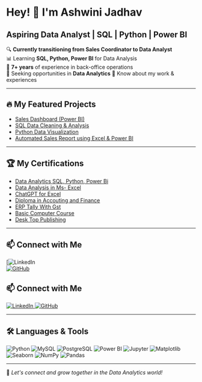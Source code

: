 # Hey! 👋 I'm Ashwini Jadhav  

## Aspiring Data Analyst | SQL | Python | Power BI  

🔍 **Currently transitioning from Sales Coordinator to Data Analyst**  
📊 Learning **SQL, Python, Power BI** for Data Analysis  
💼 **7+ years** of experience in back-office operations  
🎯 Seeking opportunities in **Data Analytics** 
📄 Know about my work & experiences 

---  

## 🔥 My Featured Projects  
- [Sales Dashboard (Power BI)](https://github.com/Jadhavashu28/Power-BI-Dashboard)  
- [SQL Data Cleaning & Analysis](https://github.com/Jadhavashu28/SQL---pizza-sales-)
- [Python Data Visualization](https://github.com/Jadhavashu28/Customer-Churn-Analysis)  
- [Automated Sales Report using Excel & Power BI](https://github.com/Jadhavashu28/Power-Bi)  

---  

## 🏆 My Certifications  
- [Data Analytics SQL, Python, Power Bi](https://drive.google.com/drive/folders/1IdS8xc2d10DryPK8XGwGG7SHqrnEVrnE?usp=drive_link) 
- [Data Analysis in Ms- Excel](https://drive.google.com/drive/folders/1IdS8xc2d10DryPK8XGwGG7SHqrnEVrnE?usp=drive_link)  
- [ChatGPT for Excel](https://drive.google.com/drive/folders/1IdS8xc2d10DryPK8XGwGG7SHqrnEVrnE?usp=drive_link)  
- [Diploma in Accouting and Finance](https://drive.google.com/drive/folders/1IdS8xc2d10DryPK8XGwGG7SHqrnEVrnE?usp=drive_link)
- [ERP Tally With Gst](https://drive.google.com/drive/folders/1IdS8xc2d10DryPK8XGwGG7SHqrnEVrnE?usp=drive_link)
- [Basic Computer Course](https://drive.google.com/drive/folders/1IdS8xc2d10DryPK8XGwGG7SHqrnEVrnE?usp=drive_link)
- [Desk Top Publishing](https://drive.google.com/drive/folders/1IdS8xc2d10DryPK8XGwGG7SHqrnEVrnE?usp=drive_link)   

---

## 📫 Connect with Me  
[![LinkedIn](https://www.linkedin.com/in/ashwini-jadhav-940067162/?trk=public-profile-join-page)  
[![GitHub](https://img.shields.io/badge/GitHub-Follow-black)](https://github.com/Jadhavashu28) 

## 📫 Connect with Me
<p align="left">  
<a href="https://www.linkedin.com/in/ashwini-jadhav-940067162/?trk=public-profile-join-page" target="_blank">  
    <img src="https://img.shields.io/badge/LinkedIn-0A66C2?style=for-the-badge&logo=linkedin&logoColor=white" alt="LinkedIn"/>  
</a>  
<a href="https://github.com/Jadhavashu28" target="_blank">  
    <img src="https://img.shields.io/badge/GitHub-181717?style=for-the-badge&logo=github&logoColor=white" alt="GitHub"/>  
</a>  
</p>

---  

## 🛠️ Languages & Tools  
<p align="left">  
    <img src="https://img.shields.io/badge/Python-3776AB?style=for-the-badge&logo=python&logoColor=white" alt="Python"/>  
    <img src="https://img.shields.io/badge/MySQL-4479A1?style=for-the-badge&logo=mysql&logoColor=white" alt="MySQL"/>  
    <img src="https://img.shields.io/badge/PostgreSQL-316192?style=for-the-badge&logo=postgresql&logoColor=white" alt="PostgreSQL"/>  
    <img src="https://img.shields.io/badge/Power%20BI-F2C811?style=for-the-badge&logo=power-bi&logoColor=black" alt="Power BI"/>  
    <img src="https://img.shields.io/badge/Jupyter-F37626?style=for-the-badge&logo=jupyter&logoColor=white" alt="Jupyter"/>  
    <img src="https://img.shields.io/badge/Matplotlib-004C99?style=for-the-badge&logo=matplotlib&logoColor=white" alt="Matplotlib"/>  
    <img src="https://img.shields.io/badge/Seaborn-0098A7?style=for-the-badge&logo=seaborn&logoColor=white" alt="Seaborn"/>  
    <img src="https://img.shields.io/badge/NumPy-013243?style=for-the-badge&logo=numpy&logoColor=white" alt="NumPy"/>  
    <img src="https://img.shields.io/badge/Pandas-150458?style=for-the-badge&logo=pandas&logoColor=white" alt="Pandas"/>  
</p>


---

🚀 *Let's connect and grow together in the Data Analytics world!*

<!--
**Jadhavashu28/Jadhavashu28** is a ✨ _special_ ✨ repository because its `README.md` (this file) appears on your GitHub profile.

Here are some ideas to get you started:

- 🔭 I’m currently working on ...
- 🌱 I’m currently learning ...
- 👯 I’m looking to collaborate on ...
- 🤔 I’m looking for help with ...
- 💬 Ask me about ...
- 📫 How to reach me: ...
- 😄 Pronouns: ...
- ⚡ Fun fact: ...
-->
